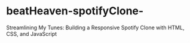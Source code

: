 # beatHeaven-spotifyClone-
Streamlining My Tunes: Building a Responsive Spotify Clone with HTML, CSS, and JavaScript
